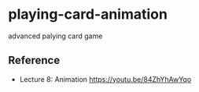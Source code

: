 # playing-card-animation
advanced palying card game 

## Reference 
 * Lecture 8: Animation https://youtu.be/84ZhYhAwYqo

